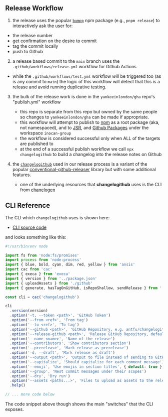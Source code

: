 
## Release Workflow


1. the release uses the popular [`bumpp`](https://github.com/antfu-collective/bumpp) npm package (e.g., `pnpm release`) to interactively ask the user for:

  - the release number
  - get confirmation on the desire to commit
  - tag the commit locally
  - push to Github

2. a release based commit to the `main` branch uses the `.github/workflows/release.yml` workflow for Github Actions

  - while the `.github/workflows/test.yml` workflow _will_ be triggered too (as is any commit to `main`) the logic of this workflow will detect that this is a release and avoid running duplicative testing.

3. the bulk of the release work is done in the `yankeeinlondon/gha` repo's "publish.yml" workflow

    - this repo is separate from this repo but owned by the same people so changes to `yankeeinlondon/gha` can be made if appropriate.
    - this workflow will attempt to publish to [npm](https://www.npmjs.com/package/inferred-types) as a root package (aka, not namespaced), and to [JSR](https://jsr.io/@yankeeinlondon/inferred-types), and [Github Packages](https://github.com/inocan-group/inferred-types) under the workspace `inocan-group`
    - the workflow is considered successful only when ALL of the targets are published to
    - at the end of a successful publish workflow we call `npx changelogithub` to build a changelog into the release notes on Github

4. the [`changelogithub`](https://github.com/antfu/changelogithub) used in our release process is a variant of the popular [conventional-github-releaser](https://github.com/conventional-changelog/releaser-tools/tree/master/packages/conventional-github-releaser) library but with some additional features.
   - one of the underlying resources that **changelogithub** uses is the CLI from [chanelogen](https://github.com/unjs/changelogen)

## CLI Reference

The CLI which `changelogithub` uses is shown here:

- [CLI source code](https://github.com/antfu/changelogithub/blob/main/src/cli.ts)

and looks something like this:

```ts
#!/usr/bin/env node

import fs from 'node:fs/promises'
import process from 'node:process'
import { blue, bold, cyan, dim, red, yellow } from 'ansis'
import cac from 'cac'
import { execa } from 'execa'
import { version } from '../package.json'
import { uploadAssets } from './github'
import { generate, hasTagOnGitHub, isRepoShallow, sendRelease } from './index'

const cli = cac('changelogithub')

cli
  .version(version)
  .option('-t, --token <path>', 'GitHub Token')
  .option('--from <ref>', 'From tag')
  .option('--to <ref>', 'To tag')
  .option('--github <path>', 'GitHub Repository, e.g. antfu/changelogithub')
  .option('--release-github <path>', 'Release GitHub Repository, defaults to `github`')
  .option('--name <name>', 'Name of the release')
  .option('--contributors', 'Show contributors section')
  .option('--prerelease', 'Mark release as prerelease')
  .option('-d, --draft', 'Mark release as draft')
  .option('--output <path>', 'Output to file instead of sending to GitHub')
  .option('--capitalize', 'Should capitalize for each comment message')
  .option('--emoji', 'Use emojis in section titles', { default: true })
  .option('--group', 'Nest commit messages under their scopes')
  .option('--dry', 'Dry run')
  .option('--assets <paths...>', 'Files to upload as assets to the release. Use quotes to prevent shell glob expansion, e.g., "--assets \'dist/*.js\'"')
  .help()

// ... more code below
```

The code snippet above though shows the main "switches" that the CLI exposes.
